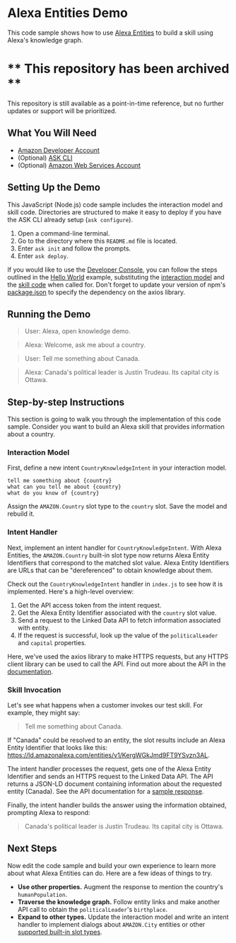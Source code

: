 # Alexa Entities Demo

This code sample shows how to use [Alexa Entities](https://developer.amazon.com/en-US/docs/alexa/custom-skills/alexa-entities-reference.html) to build a skill using Alexa's knowledge graph.

# ** This repository has been archived **
This repository is still available as a point-in-time reference, but no further updates or support will be prioritized.

## What You Will Need

* [Amazon Developer Account](http://developer.amazon.com/alexa)
* (Optional) [ASK CLI](https://developer.amazon.com/en-US/docs/alexa/smapi/quick-start-alexa-skills-kit-command-line-interface.html)
* (Optional) [Amazon Web Services Account](http://aws.amazon.com/)

## Setting Up the Demo

This JavaScript (Node.js) code sample includes the interaction model and skill code. Directories are structured to make it easy to deploy if you have the ASK CLI already setup (`ask configure`).

1. Open a command-line terminal.
2. Go to the directory where this `README.md` file is located.
3. Enter `ask init` and follow the prompts.
4. Enter `ask deploy`.

If you would like to use the [Developer Console](https://developer.amazon.com/alexa/console/ask), you can follow the steps outlined in the [Hello World](https://github.com/alexa/skill-sample-nodejs-hello-world) example, substituting the [interaction model](./skill-package/interactionModels/custom/en-US.json) and the [skill code](./lambda/index.js) when called for. Don't forget to update your version of npm's [package.json](./lambda/package.json) to specify the dependency on the axios library.

## Running the Demo

> User: Alexa, open knowledge demo.

> Alexa: Welcome, ask me about a country.

> User: Tell me something about Canada.

> Alexa: Canada's political leader is Justin Trudeau. Its capital city is Ottawa.

## Step-by-step Instructions

This section is going to walk you through the implementation of this code sample. Consider you want to build an Alexa skill that provides information about a country.

### Interaction Model

First, define a new intent `CountryKnowledgeIntent` in your interaction model.

```
tell me something about {country}
what can you tell me about {country}
what do you know of {country}
```

Assign the `AMAZON.Country` slot type to the `country` slot. Save the model and rebuild it.

### Intent Handler

Next, implement an intent handler for `CountryKnowledgeIntent`. With Alexa Entities, the `AMAZON.Country` built-in slot type now returns Alexa Entity Identifiers that correspond to the matched slot value. Alexa Entity Identifiers are URLs that can be "dereferenced" to obtain knowledge about them.

Check out the `CountryKnowledgeIntent` handler in `index.js` to see how it is implemented. Here's a high-level overview:

1. Get the API access token from the intent request.
2. Get the Alexa Entity Identifier associated with the `country` slot value.
3. Send a request to the Linked Data API to fetch information associated with entity.
4. If the request is successful, look up the value of the `politicalLeader` and `capital` properties.

Here, we've used the axios library to make HTTPS requests, but any HTTPS client library can be used to call the API. Find out more about the API in the [documentation](https://developer.amazon.com/en-US/docs/alexa/custom-skills/linked-data-api-reference.html).

### Skill Invocation

Let's see what happens when a customer invokes our test skill. For example, they might say:

> Tell me something about Canada.

If "Canada" could be resolved to an entity, the slot results include an Alexa Entity Identifier that looks like this: https://ld.amazonalexa.com/entities/v1/KergWGkJmd9FT9YSvzn3AL.

The intent handler processes the request, gets one of the Alexa Entity Identifier and sends an HTTPS request to the Linked Data API. The API returns a JSON-LD document containing information about the requested entity (Canada). See the API documentation for a [sample response](https://developer.amazon.com/en-US/docs/alexa/custom-skills/linked-data-api-reference.html#response-body).

Finally, the intent handler builds the answer using the information obtained, prompting Alexa to respond:

> Canada's political leader is Justin Trudeau. Its capital city is Ottawa.

## Next Steps

Now edit the code sample and build your own experience to learn more about what Alexa Entities can do. Here are a few ideas of things to try.

* **Use other properties.** Augment the response to mention the country's `humanPopulation`.
* **Traverse the knowledge graph.** Follow entity links and make another API call to obtain the `politicalLeader`'s `birthplace`.
* **Expand to other types.** Update the interaction model and write an intent handler to implement dialogs about `AMAZON.City` entities or other [supported built-in slot types](https://developer.amazon.com/en-US/docs/alexa/custom-skills/alexa-entities-reference.html).
